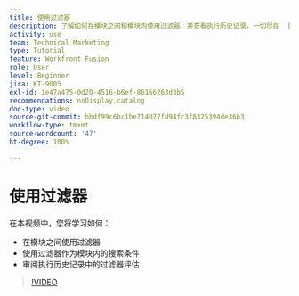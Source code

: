 ```yaml
---
title: 使用过滤器
description: 了解如何在模块之间和模块内使用过滤器，并查看执行历史记录，一切尽在  [!DNL Adobe Workfront Fusion]。
activity: use
team: Technical Marketing
type: Tutorial
feature: Workfront Fusion
role: User
level: Beginner
jira: KT-9005
exl-id: 1e47a475-0d20-4516-b6ef-86166263d3b5
recommendations: noDisplay,catalog
doc-type: video
source-git-commit: bbdf99c6bc1be714077fd94fc3f8325394de36b3
workflow-type: tm+mt
source-wordcount: '47'
ht-degree: 100%

---
```


# 使用过滤器

在本视频中，您将学习如何：

* 在模块之间使用过滤器
* 使用过滤器作为模块内的搜索条件
* 审阅执行历史记录中的过滤器评估

>[!VIDEO](https://video.tv.adobe.com/v/3416470/?quality=12&learn=on&enablevpops=1&captions=chi_hans)

